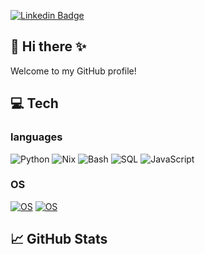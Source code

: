 [![Linkedin Badge](https://img.shields.io/badge/-LinkedIn-0e76a8?style=flat-square&logo=Linkedin&logoColor=white)](https://www.linkedin.com/in/jfisher97)

## 🧙 Hi there ✨

Welcome to my GitHub profile!

<!--
**fisherrjd/fisherrjd** is a ✨ _special_ ✨ repository because its `README.md` (this file) appears on your GitHub profile.

Here are some ideas to get you started:

- 🔭 I’m currently working on ...
- 🌱 I’m currently learning ...
- ⚡ Fun fact: ...
-->

## 💻 Tech

### languages

![Python](https://img.shields.io/badge/-Python-black?style=flat-square&logo=Python)
![Nix](https://img.shields.io/badge/-Nix-black?style=flat-square&logo=nixos)
![Bash](https://img.shields.io/badge/-Bash-black?style=flat-square&logo=gnubash)
![SQL](https://img.shields.io/badge/-SQL-000?&logo=postgresql)
![JavaScript](https://img.shields.io/badge/-JavaScript-000?&logo=JavaScript)

<!-- ### SaaS

![GitHub](https://img.shields.io/badge/-GitHub-181717?style=flat-square&logo=github)
![GitLab](https://img.shields.io/badge/-GitLab-FCA121?style=flat-square&logo=gitlab) -->

### OS

[![OS](https://img.shields.io/badge/OS-Windows-informational?style=flat-square&logo=Microsoft&logoColor=white)](https://en.wikipedia.org/wiki/Windows)
[![OS](https://img.shields.io/badge/OS-Linux-informational?style=flat-square&logo=linux&logoColor=white)](https://en.wikipedia.org/wiki/Linux) 

## &#x1f4c8; GitHub Stats

